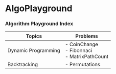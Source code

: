 # AlgoPlayground

### Algorithm Playground Index

| Topics | Problems |
| ------ | -------- |
| Dynamic Programming | - CoinChange <br> - Fibonnaci <br> - MatrixPathCount |
| Backtracking | - Permutations |
